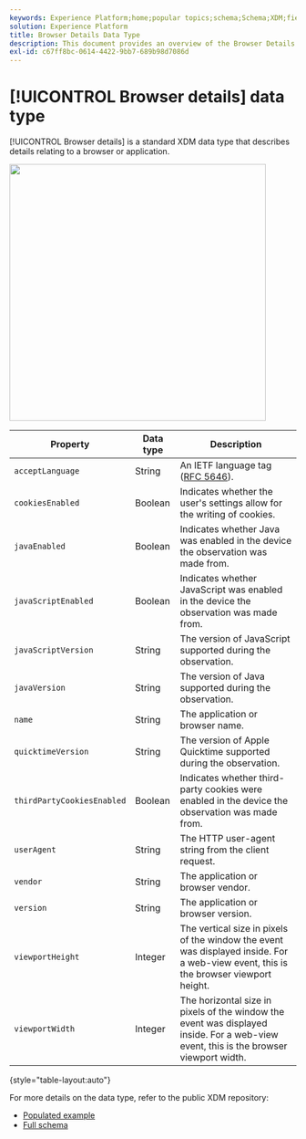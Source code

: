 ```yaml
---
keywords: Experience Platform;home;popular topics;schema;Schema;XDM;fields;schemas;Schemas;browser;browser details;datatype;data-type;data type;
solution: Experience Platform
title: Browser Details Data Type
description: This document provides an overview of the Browser Details XDM data type.
exl-id: c67ff8bc-0614-4422-9bb7-689b98d7086d
---
```

# [!UICONTROL Browser details] data type

[!UICONTROL Browser details] is a standard XDM data type that describes details relating to a browser or application.

<img src='../images/data-types/browser-details.png' width=450 /><br />

| Property | Data type | Description |
| --- | --- | --- |
| `acceptLanguage` | String | An IETF language tag ([RFC 5646](https://tools.ietf.org/html/rfc5646)). |
| `cookiesEnabled` | Boolean | Indicates whether the user's settings allow for the writing of cookies. |
| `javaEnabled` | Boolean | Indicates whether Java was enabled in the device the observation was made from. |
| `javaScriptEnabled` | Boolean |  Indicates whether JavaScript was enabled in the device the observation was made from.  |
| `javaScriptVersion` | String | The version of JavaScript supported during the observation. |
| `javaVersion` | String | The version of Java supported during the observation. |
| `name` | String | The application or browser name. |
| `quicktimeVersion` | String | The version of Apple Quicktime supported during the observation. |
| `thirdPartyCookiesEnabled` | Boolean |  Indicates whether third-party cookies were enabled in the device the observation was made from. |
| `userAgent` | String | The HTTP user-agent string from the client request. |
| `vendor` | String | The application or browser vendor. |
| `version` | String | The application or browser version. |
| `viewportHeight` | Integer | The vertical size in pixels of the window the event was displayed inside. For a web-view event, this is the browser viewport height. |
| `viewportWidth` | Integer | The horizontal size in pixels of the window the event was displayed inside. For a web-view event, this is the browser viewport width. |

{style="table-layout:auto"}

For more details on the data type, refer to the public XDM repository:

* [Populated example](https://github.com/adobe/xdm/blob/master/components/datatypes/browserdetails.example.1.json)
* [Full schema](https://github.com/adobe/xdm/blob/master/components/datatypes/browserdetails.schema.json)
